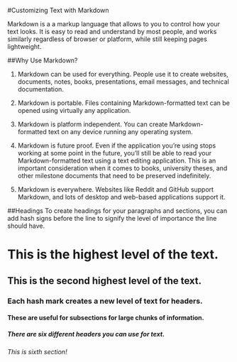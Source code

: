 #Customizing Text with Markdown

Markdown is a a markup language that allows to you to control how your text looks. It is easy to read and understand by most people, and works similarly regardless of browser or platform, while still keeping pages lightweight.

##Why Use Markdown?
1.  Markdown can be used for everything. People use it to create websites, documents, notes, books, presentations, email      messages, and technical documentation.

1. Markdown is portable. Files containing Markdown-formatted text can be opened using virtually any application. 

1. Markdown is platform independent. You can create Markdown-formatted text on any device running any operating         system.

1. Markdown is future proof. Even if the application you’re using stops working at some point in the future, you’ll still be    able to read your Markdown-formatted text using a text editing application. This is an important consideration when it     comes to books, university theses, and other milestone documents that need to be preserved indefinitely.

1. Markdown is everywhere. Websites like Reddit and GitHub support Markdown, and lots of desktop and web-based         applications support it.

##Headings
To create headings for your paragraphs and sections, you can add hash signs before the line to signify the level of importance the line should have.

# This is the highest level of the text.
## This is the second highest level of the text.
### Each hash mark creates a new level of text for headers.
#### These are useful for subsections for large chunks of information.
##### There are six different headers you can use for text.
###### This is sixth section!